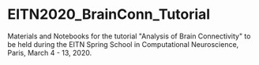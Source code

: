 # EITN2020_BrainConn_Tutorial
 Materials and Notebooks for the tutorial "Analysis of Brain Connectivity" to be held during the EITN Spring School in Computational Neuroscience, Paris, March 4 - 13, 2020.
